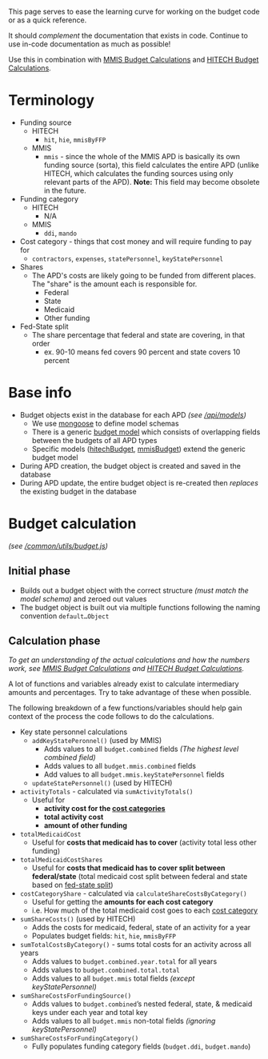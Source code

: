 This page serves to ease the learning curve for working on the budget code or as a quick reference.

It should _complement_ the documentation that exists in code. Continue to use in-code documentation as much as possible!

Use this in combination with [MMIS Budget Calculations](https://github.com/Enterprise-CMCS/eAPD/wiki/MMIS-Budget-Calculations) and [HITECH Budget Calculations](https://github.com/Enterprise-CMCS/eAPD/wiki/HITECH-Budget-Calculations).

# Terminology
* Funding source
  * HITECH
    * `hit`, `hie`, `mmisByFFP`
  * MMIS
    * `mmis` - since the whole of the MMIS APD is basically its own funding source (sorta), this field calculates the entire APD (unlike HITECH, which calculates the funding sources using only relevant parts of the APD). **Note:** This field may become obsolete in the future.
* Funding category
  * HITECH
    * N/A
  * MMIS
    * `ddi`, `mando`
* Cost category - things that cost money and will require funding to pay for
  * `contractors`, `expenses`, `statePersonnel`, `keyStatePersonnel`
* Shares
  * The APD's costs are likely going to be funded from different places. The "share" is the amount each is responsible for.
    * Federal
    * State
    * Medicaid
    * Other funding
* Fed-State split
  * The share percentage that federal and state are covering, in that order
    * ex. 90-10 means fed covers 90 percent and state covers 10 percent

# Base info
* Budget objects exist in the database for each APD _(see [/api/models](https://github.com/Enterprise-CMCS/eAPD/tree/main/api/models))_
  * We use [mongoose](https://mongoosejs.com/docs/) to define model schemas
  * There is a generic [budget model](https://github.com/Enterprise-CMCS/eAPD/blob/main/api/models/budget.js) which consists of overlapping fields between the budgets of all APD types
  * Specific models ([hitechBudget](https://github.com/Enterprise-CMCS/eAPD/blob/main/api/models/hitechBudget.js), [mmisBudget](https://github.com/Enterprise-CMCS/eAPD/blob/main/api/models/mmisBudget.js)) extend the generic budget model
* During APD creation, the budget object is created and saved in the database
* During APD update, the entire budget object is re-created then _replaces_ the existing budget in the database

# Budget calculation
_(see [/common/utils/budget.js](https://github.com/Enterprise-CMCS/eAPD/blob/main/common/utils/budget.js))_
## Initial phase
* Builds out a budget object with the correct structure _(must match the model schema)_ and zeroed out values
* The budget object is built out via multiple functions following the naming convention `default…Object`
## Calculation phase
_To get an understanding of the actual calculations and how the numbers work, see [MMIS Budget Calculations](https://github.com/Enterprise-CMCS/eAPD/wiki/MMIS-Budget-Calculations) and [HITECH Budget Calculations](https://github.com/Enterprise-CMCS/eAPD/wiki/HITECH-Budget-Calculations)._

A lot of functions and variables already exist to calculate intermediary amounts and percentages. Try to take advantage of these when possible.

The following breakdown of a few functions/variables should help gain context of the process the code follows to do the calculations.
* Key state personnel calculations
  * `addKeyStatePeronnel()` (used by MMIS)
    * Adds values to all `budget.combined` fields _(The highest level combined field)_
    * Adds values to all `budget.mmis.combined` fields
    * Add values to all `budget.mmis.keyStatePersonnel` fields
  * `updateStatePersonnel()` (used by HITECH)
* `activityTotals` - calculated via `sumActivityTotals()`
  * Useful for
    * **activity cost for the [cost categories](#terminology)**
    * **total activity cost**
    * **amount of other funding**
* `totalMedicaidCost`
  * Useful for **costs that medicaid has to cover** (activity total less other funding)
* `totalMedicaidCostShares`
  * Useful for **costs that medicaid has to cover split between federal/state** (total medicaid cost split between federal and state based on [fed-state split](#terminology))
* `costCategoryShare` - calculated via `calculateShareCostsByCategory()`
  * Useful for getting the **amounts for each cost category**
  * i.e. How much of the total medicaid cost goes to each [cost category](#terminology)
* `sumShareCosts()` (used by HITECH)
  * Adds the costs for medicaid, federal, state of an activity for a year
  * Populates budget fields: `hit`, `hie`, `mmisByFFP`
* `sumTotalCostsByCategory()` - sums total costs for an activity across all years
  * Adds values to `budget.combined.year.total` for all years
  * Adds values to `budget.combined.total.total`
  * Adds values to all `budget.mmis` total fields _(except keyStatePersonnel)_
* `sumShareCostsForFundingSource()`
  * Adds values to `budget.combined`’s nested federal, state, & medicaid keys under each year and total key
  * Adds values to all `budget.mmis` non-total fields _(ignoring keyStatePersonnel)_
* `sumShareCostsForFundingCategory()`
  * Fully populates funding category fields (`budget.ddi`, `budget.mando`)
